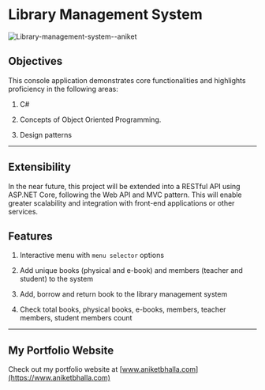 # Library Management System
![Library-management-system--aniket](https://github.com/user-attachments/assets/2f810e77-6943-48f3-a5db-de9539837719)

## Objectives

This console application demonstrates core functionalities and highlights proficiency in the following areas:

1. C#
   
2. Concepts of Object Oriented Programming.

3. Design patterns

---

## Extensibility

In the near future, this project will be extended into a RESTful API using ASP.NET Core, following the Web API and MVC pattern. This will enable greater scalability and integration with front-end applications or other services.

## Features

1. Interactive menu with `menu selector` options
  
2. Add unique books (physical and e-book) and members (teacher and student) to the system
   
3. Add, borrow and return book to the library management system
 
4. Check total books, physical books, e-books, members, teacher members, student members count

---

## My Portfolio Website

Check out my portfolio website at [www.aniketbhalla.com](https://www.aniketbhalla.com)
